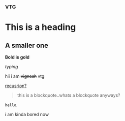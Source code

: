 ### VTG
# This is a heading 
## A smaller one

**Bold is gold**

*typing*

hii i am ~~vignesh~~ vtg

[recusrion?](https://github.com/Korusuke/Project-Code/new/master/Week%200)

>this is a blockquote..whats a blockquote anyways? 

`hello`.

i am kinda bored now
